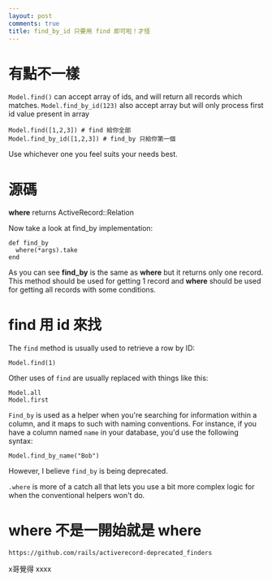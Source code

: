 ```yaml
---
layout: post
comments: true
title: find_by_id 只要用 find 即可啦！才怪
---
```


# 有點不一樣

`Model.find()` can accept array of ids, and will return all records which matches.
`Model.find_by_id(123)` also accept array but will only process first id value present in array

```
Model.find([1,2,3]) # find 給你全部
Model.find_by_id([1,2,3]) # find_by 只給你第一個
```

Use whichever one you feel suits your needs best.

# 源碼
**where** returns ActiveRecord::Relation

Now take a look at find_by implementation:

```
def find_by
  where(*args).take
end
```

As you can see **find_by** is the same as **where** but it returns only one record. This method should be used for getting 1 record and **where** should be used for getting all records with some conditions.

# find 用 id 來找
The `find` method is usually used to retrieve a row by ID:

```
Model.find(1)
```

Other uses of `find` are usually replaced with things like this:

```
Model.all
Model.first
```

`Find_by` is used as a helper when you're searching for information within a column, and it maps to such with naming conventions.  For instance, if you have a column named `name` in your database, you'd use the following syntax:

```
Model.find_by_name("Bob")
```

However, I believe `find_by` is being deprecated.

`.where` is more of a catch all that lets you use a bit more complex logic for when the conventional helpers won't do.

# where 不是一開始就是 where

```
https://github.com/rails/activerecord-deprecated_finders
```

x哥覺得 xxxx
